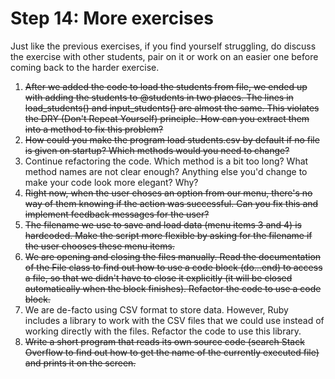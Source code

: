 # Step 14: More exercises

Just like the previous exercises, if you find yourself struggling, do discuss the exercise with other students, pair on it or work on an easier one before coming back to the harder exercise.

1. ~~After we added the code to load the students from file, we ended up with adding the students to @students in two places. The lines in load_students() and input_students() are almost the same. This violates the DRY (Don't Repeat Yourself) principle. How can you extract them into a method to fix this problem?~~
2. ~~How could you make the program load students.csv by default if no file is given on startup? Which methods would you need to change?~~
3. Continue refactoring the code. Which method is a bit too long? What method names are not clear enough? Anything else you'd change to make your code look more elegant? Why?
4. ~~Right now, when the user choses an option from our menu, there's no way of them knowing if the action was successful. Can you fix this and implement feedback messages for the user?~~
5. ~~The filename we use to save and load data (menu items 3 and 4) is hardcoded. Make the script more flexible by asking for the filename if the user chooses these menu items.~~
6. ~~We are opening and closing the files manually. Read the documentation of the File class to find out how to use a code block (do...end) to access a file, so that we didn't have to close it explicitly (it will be closed automatically when the block finishes). Refactor the code to use a code block.~~
7. We are de-facto using CSV format to store data. However, Ruby includes a library to work with the CSV files that we could use instead of working directly with the files. Refactor the code to use this library.
8. ~~Write a short program that reads its own source code (search Stack Overflow to find out how to get the name of the currently executed file) and prints it on the screen.~~